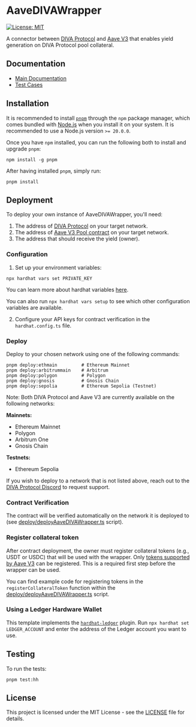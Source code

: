# AaveDIVAWrapper

[![License: MIT](https://img.shields.io/badge/License-MIT-blue.svg)](https://opensource.org/license/mit)

A connector between [DIVA Protocol](https://github.com/divaprotocol/diva-protocol-v1) and [Aave V3](https://github.com/aave-dao/aave-v3-origin.git) that enables yield generation on DIVA Protocol pool collateral.

## Documentation

- [Main Documentation](./DOCUMENTATION.md)
- [Test Cases](./test/Tests.md)

## Installation

It is recommended to install [`pnpm`](https://pnpm.io) through the `npm` package manager, which comes bundled with [Node.js](https://nodejs.org/en) when you install it on your system. It is recommended to use a Node.js version `>= 20.0.0`.

Once you have `npm` installed, you can run the following both to install and upgrade `pnpm`:

```console
npm install -g pnpm
```

After having installed `pnpm`, simply run:

```console
pnpm install
```

## Deployment

To deploy your own instance of AaveDIVAWrapper, you'll need:

1. The address of [DIVA Protocol](https://github.com/divaprotocol/diva-protocol-v1/blob/main/DOCUMENTATION.md#contract-addresses) on your target network.
2. The address of [Aave V3 Pool contract](https://aave.com/docs/resources/addresses) on your target network.
3. The address that should receive the yield (owner).

### Configuration

1. Set up your environment variables:
```console
npx hardhat vars set PRIVATE_KEY
```

You can learn more about hardhat variables [here](https://hardhat.org/hardhat-runner/docs/guides/configuration-variables).

You can also run `npx hardhat vars setup` to see which other configuration variables are available.

2. Configure your API keys for contract verification in the `hardhat.config.ts` file.

### Deploy

Deploy to your chosen network using one of the following commands:

```console
pnpm deploy:ethmain         # Ethereum Mainnet
pnpm deploy:arbitrummain    # Arbitrum
pnpm deploy:polygon         # Polygon
pnpm deploy:gnosis          # Gnosis Chain
pnpm deploy:sepolia         # Ethereum Sepolia (Testnet)
```

Note: Both DIVA Protocol and Aave V3 are currently available on the following networks:

**Mainnets:**
- Ethereum Mainnet
- Polygon
- Arbitrum One
- Gnosis Chain

**Testnets:**
- Ethereum Sepolia

If you wish to deploy to a network that is not listed above, reach out to the [DIVA Protocol Discord](https://discord.gg/v4KYKms6zh) to request support.

### Contract Verification

The contract will be verified automatically on the network it is deployed to (see [deploy/deployAaveDIVAWrapper.ts](./deploy/deployAaveDIVAWrapper.ts) script).

### Register collateral token

After contract deployment, the owner must register collateral tokens (e.g., USDT or USDC) that will be used with the wrapper. Only [tokens supported by Aave V3](https://www.config.fyi/) can be registered. This is a required first step before the wrapper can be used.

You can find example code for registering tokens in the `registerCollateralToken` function within the [deploy/deployAaveDIVAWrapper.ts](./deploy/deployAaveDIVAWrapper.ts) script.

### Using a Ledger Hardware Wallet

This template implements the [`hardhat-ledger`](https://hardhat.org/hardhat-runner/plugins/nomicfoundation-hardhat-ledger) plugin. Run `npx hardhat set LEDGER_ACCOUNT` and enter the address of the Ledger account you want to use.

## Testing

To run the tests:

```console
pnpm test:hh
```

## License

This project is licensed under the MIT License - see the [LICENSE](./LICENSE) file for details.
